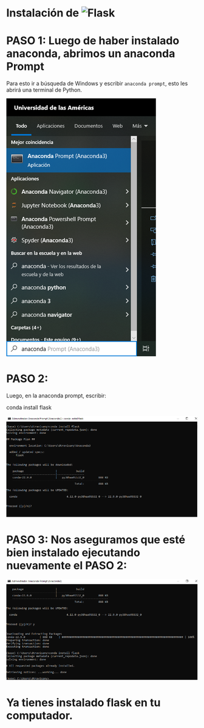 # Instalación de  <img src="https://upload.wikimedia.org/wikipedia/commons/thumb/3/3c/Flask_logo.svg/1920px-Flask_logo.svg.png" alt="Flask" width="20%"/>

# PASO 1: Luego de haber instalado anaconda, abrimos un anaconda Prompt

Para esto ir a búsqueda de Windows y escribir `anaconda prompt`, esto les abrirá una terminal de Python.  
  
![IMG1](https://github.com/dtravisany/ACI253/blob/main/assets/img/IMG1_FLASK.PNG)
  
# PASO 2: 
Luego, en la anaconda prompt, escribir:

  conda install flask

![IMG2](https://github.com/dtravisany/ACI253/blob/main/assets/img/IMG2_FLASK.PNG)

# PASO 3: Nos aseguramos que esté bien instalado ejecutando nuevamente el PASO 2:

![IMG3](https://github.com/dtravisany/ACI253/blob/main/assets/img/IMG3_FLASK.PNG)


# Ya tienes instalado flask en tu computador.




